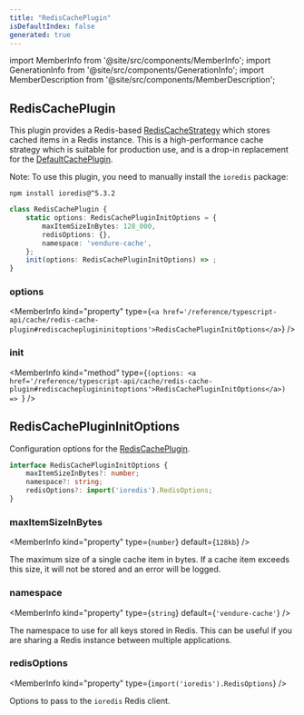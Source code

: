 ```yaml
---
title: "RedisCachePlugin"
isDefaultIndex: false
generated: true
---
```

<!-- This file was generated from the Vendure source. Do not modify. Instead, re-run the "docs:build" script -->
import MemberInfo from '@site/src/components/MemberInfo';
import GenerationInfo from '@site/src/components/GenerationInfo';
import MemberDescription from '@site/src/components/MemberDescription';


## RedisCachePlugin

<GenerationInfo sourceFile="packages/core/src/plugin/redis-cache-plugin/redis-cache-plugin.ts" sourceLine="25" packageName="@vendure/core" since="3.1.0" />

This plugin provides a Redis-based <a href='/reference/typescript-api/cache/redis-cache-strategy#rediscachestrategy'>RedisCacheStrategy</a> which stores cached items in a Redis instance.
This is a high-performance cache strategy which is suitable for production use, and is a drop-in
replacement for the <a href='/reference/typescript-api/cache/default-cache-plugin#defaultcacheplugin'>DefaultCachePlugin</a>.

Note: To use this plugin, you need to manually install the `ioredis` package:

```shell
npm install ioredis@^5.3.2
```

```ts title="Signature"
class RedisCachePlugin {
    static options: RedisCachePluginInitOptions = {
        maxItemSizeInBytes: 128_000,
        redisOptions: {},
        namespace: 'vendure-cache',
    };
    init(options: RedisCachePluginInitOptions) => ;
}
```

<div className="members-wrapper">

### options

<MemberInfo kind="property" type={`<a href='/reference/typescript-api/cache/redis-cache-plugin#rediscacheplugininitoptions'>RedisCachePluginInitOptions</a>`}   />


### init

<MemberInfo kind="method" type={`(options: <a href='/reference/typescript-api/cache/redis-cache-plugin#rediscacheplugininitoptions'>RedisCachePluginInitOptions</a>) => `}   />




</div>


## RedisCachePluginInitOptions

<GenerationInfo sourceFile="packages/core/src/plugin/redis-cache-plugin/types.ts" sourceLine="9" packageName="@vendure/core" since="3.1.0" />

Configuration options for the <a href='/reference/typescript-api/cache/redis-cache-plugin#rediscacheplugin'>RedisCachePlugin</a>.

```ts title="Signature"
interface RedisCachePluginInitOptions {
    maxItemSizeInBytes?: number;
    namespace?: string;
    redisOptions?: import('ioredis').RedisOptions;
}
```

<div className="members-wrapper">

### maxItemSizeInBytes

<MemberInfo kind="property" type={`number`} default={`128kb`}   />

The maximum size of a single cache item in bytes. If a cache item exceeds this size, it will not be stored
and an error will be logged.
### namespace

<MemberInfo kind="property" type={`string`} default={`'vendure-cache'`}   />

The namespace to use for all keys stored in Redis. This can be useful if you are sharing a Redis instance
between multiple applications.
### redisOptions

<MemberInfo kind="property" type={`import('ioredis').RedisOptions`}   />

Options to pass to the `ioredis` Redis client.


</div>
